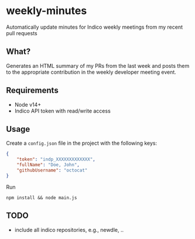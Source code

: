 # weekly-minutes
Automatically update minutes for Indico weekly meetings from my recent pull requests


## What?

Generates an HTML summary of my PRs from the last week and
posts them to the appropriate contribution in the weekly
developer meeting event.

## Requirements

- Node v14+
- Indico API token with read/write access

## Usage

Create a `config.json` file in the project with
the following keys:

```json
{
    "token": "indp_XXXXXXXXXXXXX",
    "fullName": "Doe, John",
    "githubUsername": "octocat"
}
```

Run

```
npm install && node main.js
```


## TODO

- include all indico repositories, e.g., newdle, ..
